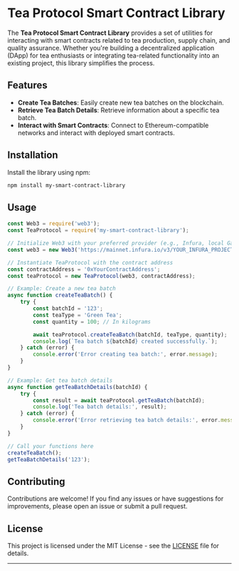 # Tea Protocol Smart Contract Library

The **Tea Protocol Smart Contract Library** provides a set of utilities for interacting with smart contracts related to tea production, supply chain, and quality assurance. Whether you're building a decentralized application (DApp) for tea enthusiasts or integrating tea-related functionality into an existing project, this library simplifies the process.

## Features

- **Create Tea Batches**: Easily create new tea batches on the blockchain.
- **Retrieve Tea Batch Details**: Retrieve information about a specific tea batch.
- **Interact with Smart Contracts**: Connect to Ethereum-compatible networks and interact with deployed smart contracts.

## Installation

Install the library using npm:

```bash
npm install my-smart-contract-library
```

## Usage

```javascript
const Web3 = require('web3');
const TeaProtocol = require('my-smart-contract-library');

// Initialize Web3 with your preferred provider (e.g., Infura, local Ganache)
const web3 = new Web3('https://mainnet.infura.io/v3/YOUR_INFURA_PROJECT_ID');

// Instantiate TeaProtocol with the contract address
const contractAddress = '0xYourContractAddress';
const teaProtocol = new TeaProtocol(web3, contractAddress);

// Example: Create a new tea batch
async function createTeaBatch() {
    try {
        const batchId = '123';
        const teaType = 'Green Tea';
        const quantity = 100; // In kilograms

        await teaProtocol.createTeaBatch(batchId, teaType, quantity);
        console.log(`Tea batch ${batchId} created successfully.`);
    } catch (error) {
        console.error('Error creating tea batch:', error.message);
    }
}

// Example: Get tea batch details
async function getTeaBatchDetails(batchId) {
    try {
        const result = await teaProtocol.getTeaBatch(batchId);
        console.log('Tea batch details:', result);
    } catch (error) {
        console.error('Error retrieving tea batch details:', error.message);
    }
}

// Call your functions here
createTeaBatch();
getTeaBatchDetails('123');
```

## Contributing

Contributions are welcome! If you find any issues or have suggestions for improvements, please open an issue or submit a pull request.

## License

This project is licensed under the MIT License - see the [LICENSE](LICENSE) file for details.

---


